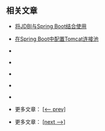 ## 相关文章

- [将JDBI与Spring Boot结合使用](docs/将JDBI与SpringBoot结合使用.md)
- [在Spring Boot中配置Tomcat连接池](docs/在SpringBoot中配置Tomcat连接池.md)
- []()
- []()
- []()
- []()
- []()

- 更多文章： [[<-- prev]](../spring-boot-persistence-1/README.md)
- 更多文章： [[next -->]](../spring-boot-persistence-3/README.md)